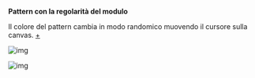 **Pattern con la regolarità del modulo**

Il colore del pattern cambia in modo randomico muovendo il cursore sulla canvas. [+](https://editor.p5js.org/angelicazanibellato/full/DsYGhqYY4)


![img]()


![img]()
